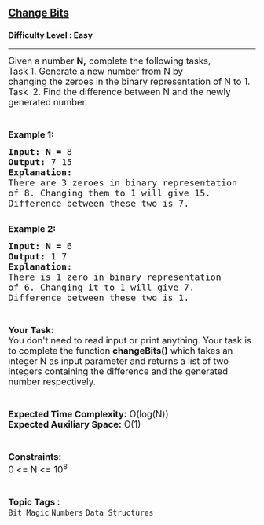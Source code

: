 <h2><a href="https://www.geeksforgeeks.org/problems/change-bits1538/1?page=1&category=Arrays,Strings,Tree,Sorting,Hash,Bit%20Magic,Linked%20List,Stack,Searching,Recursion,Binary%20Search%20Tree,Binary%20Search,DFS,two-pointer-algorithm,BFS,Queue,Backtracking,Map,sliding-window,prefix-sum&difficulty=Basic,Easy&status=unsolved&sortBy=accuracy">Change Bits</a></h2><h3>Difficulty Level : Easy</h3><hr><div class="problems_problem_content__Xm_eO"><p><span style="font-size:18px">Given a number <strong>N,</strong>&nbsp;complete the following&nbsp;tasks,<br>
Task 1. Generate a new number from&nbsp;N&nbsp;by changing&nbsp;the&nbsp;zeroes in the binary&nbsp;representation of N to 1.<br>
Task &nbsp;2. Find the difference between N and the newly generated number.</span></p>

<p>&nbsp;</p>

<p><span style="font-size:18px"><strong>Example 1:</strong> </span></p>

<pre><span style="font-size:18px"><strong>Input:</strong> <strong>N = </strong>8 
<strong>Output: </strong>7 15
<strong>Explanation:</strong>
There are 3 zeroes in binary representation
of 8. Changing them to 1 will give 15.
Difference between these two is 7.</span></pre>

<p><br>
<span style="font-size:18px"><strong>Example 2:</strong> </span></p>

<pre><span style="font-size:18px"><strong>Input:</strong> <strong>N = </strong>6 
<strong>Output: </strong>1 7
<strong>Explanation:</strong>
There is 1 zero in binary representation
of 6. Changing it to 1 will give 7.
Difference between these two is 1.</span></pre>

<p>&nbsp;</p>

<p><span style="font-size:18px"><strong>Your Task:</strong><br>
You don't need to read input or print anything. Your task is to complete the function <strong>changeBits()</strong> which takes an integer N as input parameter&nbsp;and returns a list of two integers containing the difference and the generated number respectively.</span></p>

<p>&nbsp;</p>

<p><span style="font-size:18px"><strong>Expected Time Complexity:</strong> O(log(N))<br>
<strong>Expected Auxiliary Space:</strong> O(1)</span></p>

<p>&nbsp;</p>

<p><span style="font-size:18px"><strong>Constraints:</strong></span><br>
<span style="font-size:18px">0 &lt;= N &lt;= 10<sup>8</sup></span></p>
</div><br><p><span style=font-size:18px><strong>Topic Tags : </strong><br><code>Bit Magic</code>&nbsp;<code>Numbers</code>&nbsp;<code>Data Structures</code>&nbsp;
